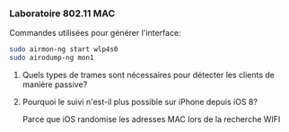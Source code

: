 ### Laboratoire 802.11 MAC

Commandes utilisées pour générer l'interface:

```bash
sudo airmon-ng start wlp4s0
sudo airodump-ng mon1
```

1. Quels types de trames sont nécessaires pour détecter les clients de manière passive?

2. Pourquoi le suivi n'est-il plus possible sur iPhone depuis iOS 8?

   Parce que iOS randomise les adresses MAC lors de la recherche WIFI

